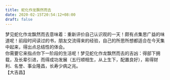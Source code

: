 ```yaml
---
title: 蛇化作龙飘然而去
date: 2020-02-15T20:54:12+08:00
draft: false
---
```


梦见蛇化作龙飘然而去意味着：重新评价自己认识观的一天！颇有点集思广益的味道呢！前段时间读过的书，朋友交流得来的经验，自己的所思所想都适合在今天集中起来，得出点总结性的体会。<br>
你需要它来指点你下一阶段的生活呢！梦见蛇化作龙飘然而去的吉凶：得部下拥载，及长辈引进，而得成功发展（五行顺相生，从上生下，配置良好），易得财利、名誉、事业隆昌，长寿少病之兆。<br>
【大吉昌】